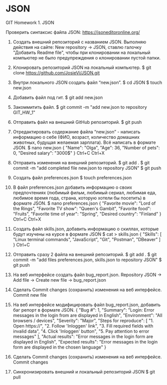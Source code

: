 # JSON
GIT Homework 1. JSON

 Проверить синтаксиc  файла JSON: https://jsoneditoronline.org/
 1. Создать внешний репозиторий c названием JSON.
 Выполняю действия на сайте: New repository -> JSON, ставлю галочку "Добавить Readme file", чтобы при клонировании на локальный компьютер не было предупреждения о клонировании пустой папки.

 2. Клонировать репозиторий JSON на локальный компьютер.
 $ git clone https://github.com/JosieVi/JSON.git

 3. Внутри локального JSON создать файл “new.json”.
 $ cd JSON 
 $ touch new.json

 4. Добавить файл под гит.
 $ git add new.json

 5. Закоммитить файл.
 $ git commit -m "add new.json to repository GIT_HW_1"

 6. Отправить файл на внешний GitHub репозиторий.
 $ git push

 7. Отредактировать содержание файла “new.json” - написать информацию о себе (ФИО, возраст, количество домашних животных, будущая желаемая зарплата). Всё написать в формате JSON.
 $ nano new.json
{
  "Name": "Olga",
  "Age": 36,
  "Number of pets": 0,
  "Desired salary": "3000$"
}
Ctrl+C
Ctrl+X

 8. Отправить изменения на внешний репозиторий.
 $ git add . 
 $ git commit -m "add completed file new.json to repository JSON"
 $ git push
 
 9. Создать файл preferences.json
 $ touch preferences.json

 10. В файл preferences.json добавить информацию о своих предпочтениях (любимый фильм, любимый сериал, любимая еда, любимое время года, страна, которую хотели бы посетить)
 в формате JSON.
 $ nano preferences.json
{
  "Favorite movie": "Lord of the Rings",
  "Favorite TV show": "Queen's Gambit",
  "Favorite food": "Fruits",
  "Favorite time of year": "Spring",
  "Desired country": "Finland"
}
Ctrl+C
Ctrl+X

 11. Создать файл skills.json, добавить информацию о скиллах, которые будут изучены на курсе в формате JSON
 $ cat > skills.json
{
  "Skills": [
    "Linux terminal commands",
    "JavaScript",
    "Git",
    "Postman",
    "DBeaver"
  ]
}
Ctrl+C

 12. Отправить сразу 2 файла на внешний репозиторий.
 $ git add . 
 $ git commit -m "add files preferences.json, skills.json to repository JSON"
 $ git push
 
 13. На веб интерфейсе создать файл bug_report.json.
 Repository JSON -> Add file -> Create new file -> bug_report.json

 14. Сделать Commit changes (сохранить) изменения на веб интерфейсе.
 Commit new file

 15. На веб интерфейсе модифицировать файл bug_report.json, добавить баг репорт в формате JSON.
{
  "Bug #": 1,
  "Summary": "Login: Error messages in the login from are displayed in English",
  "Environment": "All browsers / devices",
  "Severity": "Major",
  "Steps for reproduce": [
    "1. Open https://",
    "2. Follow 'Inloggen' link",
    "3. Fill required fields with invalid data",
    "4. Click 'Inloggen' button",
    "5. Pay attention to error messages"
  ],
  "Actual results": "Error messages in the login form are displayed in English",
  "Expected results": "Error messages in the login form are displayed in the chosen language"
}
 
 16. Сделать Commit changes (сохранить) изменения на веб интерфейсе.
Commit changes

 17. Синхронизировать внешний и локальный репозиторий JSON
 $ git pull
